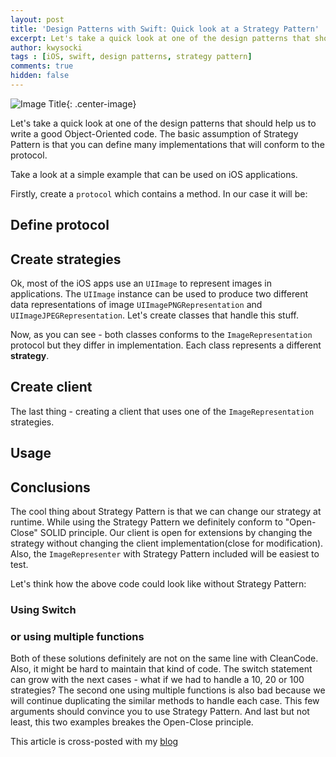 ```yaml
---
layout: post
title: 'Design Patterns with Swift: Quick look at a Strategy Pattern'
excerpt: Let's take a quick look at one of the design patterns that should help us to write a good Object-Oriented code.
author: kwysocki
tags : [iOS, swift, design patterns, strategy pattern]
comments: true
hidden: false
---
```


![Image Title](/images/quick-look-on-a-strategy-pattern-using-swift/strategy.jpg){: .center-image}


Let's take a quick look at one of the design patterns that should help us to write a good Object-Oriented code.
The basic assumption of Strategy Pattern is that you can define many implementations that will conform to the protocol.

Take a look at a simple example that can be used on iOS applications.


Firstly, create a `protocol` which contains a method. In our case it will be:

## Define protocol

<script src="https://gist.github.com/kamwysoc/51c2bef4373a063aeafc9d9cb605d9e9.js"></script>

## Create strategies

Ok, most of the iOS apps use an `UIImage` to represent images in applications. The `UIImage` instance can be used to produce two different data representations of image `UIImagePNGRepresentation` and  `UIImageJPEGRepresentation`. Let's create classes that handle this stuff.

<script src="https://gist.github.com/kamwysoc/69fbffb20630cd273ed84a5ee2149f90.js"></script>

Now, as you can see - both classes conforms to the `ImageRepresentation` protocol but they differ in implementation. Each class represents a different **strategy**.

## Create client

The last thing - creating a client that uses one of the `ImageRepresentation` strategies.

<script src="https://gist.github.com/kamwysoc/5b44740021d9bba904cda4de47939e94.js"></script>

## Usage

<script src="https://gist.github.com/kamwysoc/48ee90472babb961ab789966d7e2ed7a.js"></script>

## Conclusions

The cool thing about Strategy Pattern is that we can change our strategy at runtime.
While using the Strategy Pattern we definitely conform to "Open-Close" SOLID principle. Our client is open for extensions by changing the strategy without changing the client implementation(close for modification). Also, the `ImageRepresenter` with Strategy Pattern included will be easiest to test.

Let's think how the above code could look like without Strategy Pattern:

### Using Switch

<script src="https://gist.github.com/kamwysoc/5be7d283e6e08052683af1c79405ce91.js"></script>

### or using multiple functions

<script src="https://gist.github.com/kamwysoc/8c6b66a014629604963b05799ab2a980.js"></script>

Both of these solutions definitely are not on the same line with CleanCode. Also, it might be hard to maintain that kind of code. The switch statement can grow with the next cases - what if we had to handle a 10, 20 or 100 strategies? The second one using multiple functions is also bad because we will continue duplicating the similar methods to handle each case. This few arguments should convince you to use Strategy Pattern. And last but not least, this two examples breakes the Open-Close principle.

This article is cross-posted with my [blog](https://wysockikamil.com/quick-look-on-a-strategy-pattern-using-swift/)